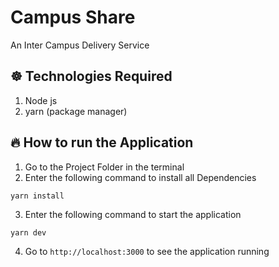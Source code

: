 # Campus Share

An Inter Campus Delivery Service

## ☸ Technologies Required
1. Node js
2. yarn (package manager)

## 🔥 How to run the Application
1. Go to the Project Folder in the terminal
2. Enter the following command to install all Dependencies
```terminal
yarn install
```
3. Enter the following command to start the application
```terminal
yarn dev
```
4. Go to ```http://localhost:3000``` to see the application running
